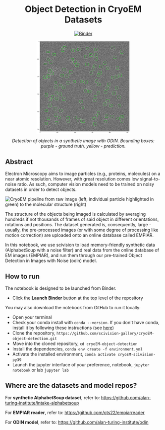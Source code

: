 <div align="center">
    <h1>Object Detection in CryoEM Datasets</h1>
</div>

<p align="center">
    <a href="https://mybinder.org/v2/gh/scivision-gallery/cryoEM-object-detection.git/main?labpath=CryoEM%20Example%20-%20Synthetic%20and%20EMPIAR.ipynb">
        <img alt="Binder" src="https://mybinder.org/badge_logo.svg">
    </a>
    <br/>
</p>

<p align="center">
  <img src="https://github.com/scivision-gallery/cryoEM-object-detection/blob/main/figs/cryoem_detection_example.png?raw=true" 
        alt="Object detection in a synthetic dataset with ODIN" width="60%" align="center">
</p>

<p align="center">
    <em>
    Detection of objects in a synthetic image with ODIN. Bounding boxes: purple - ground truth, yellow - prediction.
    </em>
</p>


## Abstract

Electron Microscopy aims to image particles (e.g., proteins, molecules) on a near atomic resolution. However, with great resolution comes low signal-to-noise ratio. As such, computer vision models need to be trained on noisy datasets in order to detect objects.

![CryoEM pipeline from raw image (left, individual particle highlighted in green) to the molecular structure (right)](https://github.com/scivision-gallery/cryoEM-object-detection/blob/readme-fix/figs/cryoem_objective.png?raw=true)


The structure of the objects being imaged is calculated by averaging hundreds if not thousands of frames of said object in different orientations, rotations and positions. The dataset generated is, consequently, large - usually, the pre-processed images (or with some degree of processing like motion correction) are uploaded onto an online database called EMPIAR.

In this notebook, we use scivision to load memory-friendly synthetic data (AlphabetSoup with a noise filter) and real data from the online database of EM images (EMPIAR), and run them through our pre-trained Object Detection in Images with Noise (odin) model.

## How to run

The notebook is designed to be launched from Binder.
* Click the **Launch Binder** button at the top level of the repository

You may also download the notebook from GitHub to run it locally:
* Open your terminal
* Check your conda install with `conda --version`. If you don't have conda, install it by following these instructions (see [here](https://docs.conda.io/en/latest/miniconda.html))
* Clone the repository, `https://github.com/scivision-gallery/cryoEM-object-detection.git` 
* Move into the cloned repository, `cd cryoEM-object-detection`
* Install the dependencies, `conda env create -f environment.yml`
* Activate the installed environment, `conda activate cryoEM-scivision-py39`
* Launch the jupyter interface of your preference, notebook, `jupyter notebook` or lab `jupyter lab`


## Where are the datasets and model repos?

For **synthetic AlphabetSoup dataset**, refer to: https://github.com/alan-turing-institute/intake-alphabetsoup

For **EMPIAR reader**, refer to: https://github.com/ots22/empiarreader

For **ODIN model**, refer to: https://github.com/alan-turing-institute/odin
